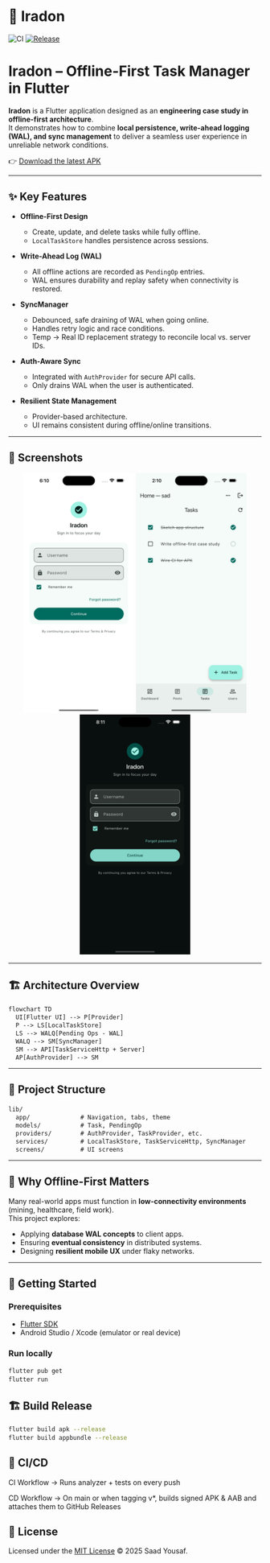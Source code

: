 # 📱 Iradon
![CI](https://github.com/saadyousafmalhi/flutter/actions/workflows/ci.yml/badge.svg)
[![Release](https://img.shields.io/github/v/release/saadyousafmalhi/flutter)](https://github.com/saadyousafmalhi/flutter/releases/latest)


# Iradon – Offline-First Task Manager in Flutter  

**Iradon** is a Flutter application designed as an **engineering case study in offline-first architecture**.  
It demonstrates how to combine **local persistence, write-ahead logging (WAL), and sync management** to deliver a seamless user experience in unreliable network conditions.  


👉 [Download the latest APK](https://github.com/saadyousafmalhi/flutter/releases/latest)


---


## ✨ Key Features  
- **Offline-First Design**  
  - Create, update, and delete tasks while fully offline.  
  - `LocalTaskStore` handles persistence across sessions.  

- **Write-Ahead Log (WAL)**  
  - All offline actions are recorded as `PendingOp` entries.  
  - WAL ensures durability and replay safety when connectivity is restored.  

- **SyncManager**  
  - Debounced, safe draining of WAL when going online.  
  - Handles retry logic and race conditions.  
  - Temp → Real ID replacement strategy to reconcile local vs. server IDs.  

- **Auth-Aware Sync**  
  - Integrated with `AuthProvider` for secure API calls.  
  - Only drains WAL when the user is authenticated.  

- **Resilient State Management**  
  - Provider-based architecture.  
  - UI remains consistent during offline/online transitions.  

---

## 📸 Screenshots


<p align="center">
  <img src="docs/assets/login.png" alt="Login" width="220"/>
  <img src="docs/assets/tasks.png" alt="Task List" width="220"/>
  <img src="docs/assets/darkmode.png" alt="Dark Mode" width="220"/>
</p>

---

## 🏗️ Architecture Overview  

```mermaid
flowchart TD
  UI[Flutter UI] --> P[Provider]
  P --> LS[LocalTaskStore]
  LS --> WALQ[Pending Ops - WAL]
  WALQ --> SM[SyncManager]
  SM --> API[TaskServiceHttp + Server]
  AP[AuthProvider] --> SM
```

---

## 📂 Project Structure  

```
lib/
  app/              # Navigation, tabs, theme
  models/           # Task, PendingOp
  providers/        # AuthProvider, TaskProvider, etc.
  services/         # LocalTaskStore, TaskServiceHttp, SyncManager
  screens/          # UI screens
```

---


## 📖 Why Offline-First Matters  

Many real-world apps must function in **low-connectivity environments** (mining, healthcare, field work).  
This project explores:  
- Applying **database WAL concepts** to client apps.  
- Ensuring **eventual consistency** in distributed systems.  
- Designing **resilient mobile UX** under flaky networks.  

---


## 🚀 Getting Started

### Prerequisites
- [Flutter SDK](https://docs.flutter.dev/get-started/install)
- Android Studio / Xcode (emulator or real device)

### Run locally
```bash
flutter pub get
flutter run
```
## 🏗️ Build Release

```bash
flutter build apk --release
flutter build appbundle --release
```

## 🔄 CI/CD

CI Workflow → Runs analyzer + tests on every push

CD Workflow → On main or when tagging v*, builds signed APK & AAB and attaches them to GitHub Releases

## 📜 License
Licensed under the [MIT License](./LICENSE) © 2025 Saad Yousaf.

